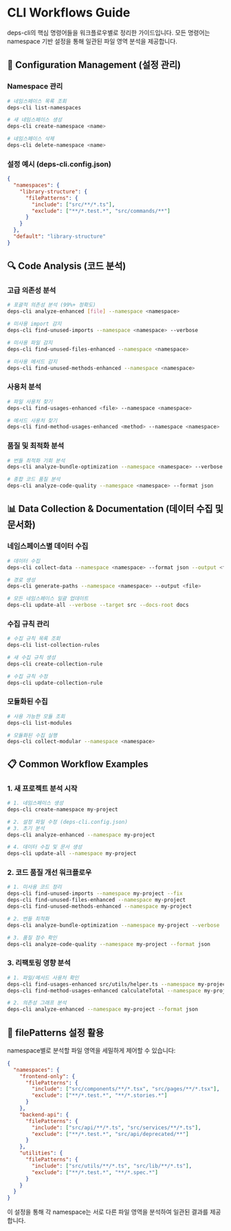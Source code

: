 # CLI Workflows Guide

deps-cli의 핵심 명령어들을 워크플로우별로 정리한 가이드입니다.
모든 명령어는 namespace 기반 설정을 통해 일관된 파일 영역 분석을 제공합니다.

## 🔧 Configuration Management (설정 관리)

### Namespace 관리
```bash
# 네임스페이스 목록 조회
deps-cli list-namespaces

# 새 네임스페이스 생성
deps-cli create-namespace <name>

# 네임스페이스 삭제
deps-cli delete-namespace <name>
```

### 설정 예시 (deps-cli.config.json)
```json
{
  "namespaces": {
    "library-structure": {
      "filePatterns": {
        "include": ["src/**/*.ts"],
        "exclude": ["**/*.test.*", "src/commands/**"]
      }
    }
  },
  "default": "library-structure"
}
```

## 🔍 Code Analysis (코드 분석)

### 고급 의존성 분석
```bash
# 포괄적 의존성 분석 (99%+ 정확도)
deps-cli analyze-enhanced [file] --namespace <namespace>

# 미사용 import 감지
deps-cli find-unused-imports --namespace <namespace> --verbose

# 미사용 파일 감지
deps-cli find-unused-files-enhanced --namespace <namespace>

# 미사용 메서드 감지
deps-cli find-unused-methods-enhanced --namespace <namespace>
```

### 사용처 분석
```bash
# 파일 사용처 찾기
deps-cli find-usages-enhanced <file> --namespace <namespace>

# 메서드 사용처 찾기
deps-cli find-method-usages-enhanced <method> --namespace <namespace>
```

### 품질 및 최적화 분석
```bash
# 번들 최적화 기회 분석
deps-cli analyze-bundle-optimization --namespace <namespace> --verbose

# 종합 코드 품질 분석
deps-cli analyze-code-quality --namespace <namespace> --format json
```

## 📊 Data Collection & Documentation (데이터 수집 및 문서화)

### 네임스페이스별 데이터 수집
```bash
# 데이터 수집
deps-cli collect-data --namespace <namespace> --format json --output <file>

# 경로 생성
deps-cli generate-paths --namespace <namespace> --output <file>

# 모든 네임스페이스 일괄 업데이트
deps-cli update-all --verbose --target src --docs-root docs
```

### 수집 규칙 관리
```bash
# 수집 규칙 목록 조회
deps-cli list-collection-rules

# 새 수집 규칙 생성
deps-cli create-collection-rule

# 수집 규칙 수정
deps-cli update-collection-rule
```

### 모듈화된 수집
```bash
# 사용 가능한 모듈 조회
deps-cli list-modules

# 모듈화된 수집 실행
deps-cli collect-modular --namespace <namespace>
```


## 📋 Common Workflow Examples

### 1. 새 프로젝트 분석 시작
```bash
# 1. 네임스페이스 생성
deps-cli create-namespace my-project

# 2. 설정 파일 수정 (deps-cli.config.json)
# 3. 초기 분석
deps-cli analyze-enhanced --namespace my-project

# 4. 데이터 수집 및 문서 생성
deps-cli update-all --namespace my-project
```

### 2. 코드 품질 개선 워크플로우
```bash
# 1. 미사용 코드 정리
deps-cli find-unused-imports --namespace my-project --fix
deps-cli find-unused-files-enhanced --namespace my-project
deps-cli find-unused-methods-enhanced --namespace my-project

# 2. 번들 최적화
deps-cli analyze-bundle-optimization --namespace my-project --verbose

# 3. 품질 점수 확인
deps-cli analyze-code-quality --namespace my-project --format json
```

### 3. 리팩토링 영향 분석
```bash
# 1. 파일/메서드 사용처 확인
deps-cli find-usages-enhanced src/utils/helper.ts --namespace my-project
deps-cli find-method-usages-enhanced calculateTotal --namespace my-project

# 2. 의존성 그래프 분석
deps-cli analyze-enhanced --namespace my-project --format json
```

## 🔧 filePatterns 설정 활용

namespace별로 분석할 파일 영역을 세밀하게 제어할 수 있습니다:

```json
{
  "namespaces": {
    "frontend-only": {
      "filePatterns": {
        "include": ["src/components/**/*.tsx", "src/pages/**/*.tsx"],
        "exclude": ["**/*.test.*", "**/*.stories.*"]
      }
    },
    "backend-api": {
      "filePatterns": {
        "include": ["src/api/**/*.ts", "src/services/**/*.ts"],
        "exclude": ["**/*.test.*", "src/api/deprecated/**"]
      }
    },
    "utilities": {
      "filePatterns": {
        "include": ["src/utils/**/*.ts", "src/lib/**/*.ts"],
        "exclude": ["**/*.test.*", "**/*.spec.*"]
      }
    }
  }
}
```

이 설정을 통해 각 namespace는 서로 다른 파일 영역을 분석하여 일관된 결과를 제공합니다.